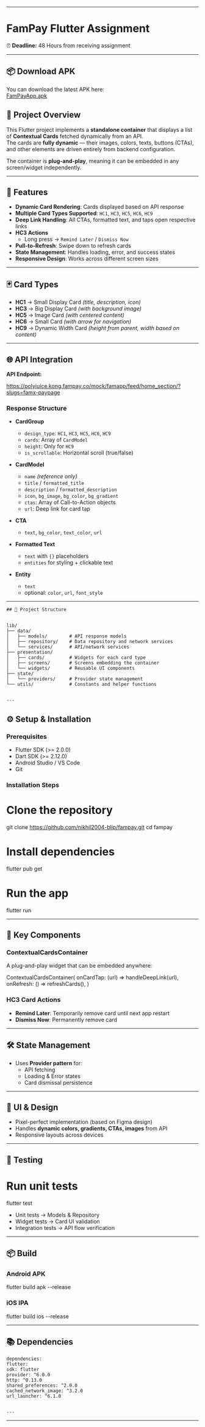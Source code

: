 
***

# FamPay Flutter Assignment

⏰ **Deadline:** 48 Hours from receiving assignment

---
## 📦 Download APK

You can download the latest APK here:  
[FamPayApp.apk](apk)

## 📌 Project Overview

This Flutter project implements a **standalone container** that displays a list of **Contextual Cards** fetched dynamically from an API.  
The cards are **fully dynamic** — their images, colors, texts, buttons (CTAs), and other elements are driven entirely from backend configuration.  

The container is **plug-and-play**, meaning it can be embedded in any screen/widget independently.

---

## 🚀 Features

- **Dynamic Card Rendering**: Cards displayed based on API response  
- **Multiple Card Types Supported**: `HC1`, `HC3`, `HC5`, `HC6`, `HC9`  
- **Deep Link Handling**: All CTAs, formatted text, and taps open respective links  
- **HC3 Actions**  
  - Long press → `Remind Later` / `Dismiss Now`  
- **Pull-to-Refresh**: Swipe down to refresh cards  
- **State Management**: Handles loading, error, and success states  
- **Responsive Design**: Works across different screen sizes  

---

## 🃏 Card Types

- **HC1** → Small Display Card *(title, description, icon)*  
- **HC3** → Big Display Card *(with background image)*  
- **HC5** → Image Card *(with centered content)*  
- **HC6** → Small Card *(with arrow for navigation)*  
- **HC9** → Dynamic Width Card *(height from parent, width based on content)*  

---

## 🌐 API Integration

**API Endpoint:**  

https://polyjuice.kong.fampay.co/mock/famapp/feed/home_section/?slugs=famx-paypage


### Response Structure

- **CardGroup**  
  - `design_type`: `HC1`, `HC3`, `HC5`, `HC6`, `HC9`  
  - `cards`: Array of `CardModel`  
  - `height`: Only for `HC9`  
  - `is_scrollable`: Horizontal scroll (true/false)  

- **CardModel**  
  - `name` *(reference only)*  
  - `title` / `formatted_title`  
  - `description` / `formatted_description`  
  - `icon`, `bg_image`, `bg_color`, `bg_gradient`  
  - `ctas`: Array of Call-to-Action objects  
  - `url`: Deep link for card tap  

- **CTA**  
  - `text`, `bg_color`, `text_color`, `url`  

- **Formatted Text**  
  - `text` with `{}` placeholders  
  - `entities` for styling + clickable text  

- **Entity**  
  - `text`  
  - optional: `color`, `url`, `font_style`  



---
``` 
## 📂 Project Structure


lib/
├── data/
│   ├── models/        # API response models
│   ├── repository/    # Data repository and network services
│   └── services/      # API/network services
├── presentation/
│   ├── cards/         # Widgets for each card type
│   ├── screens/       # Screens embedding the container
│   └── widgets/       # Reusable UI components
├── state/
│   └── providers/     # Provider state management
└── utils/             # Constants and helper functions


---
```
## ⚙️ Setup & Installation

### Prerequisites
- Flutter SDK (>= 2.0.0)  
- Dart SDK (>= 2.12.0)  
- Android Studio / VS Code  
- Git  

### Installation Steps


# Clone the repository
git clone https://github.com/nikhil2004-blip/fampay.git
cd fampay

# Install dependencies
flutter pub get

# Run the app
flutter run


---

## 🔑 Key Components

### ContextualCardsContainer
A plug-and-play widget that can be embedded anywhere:


ContextualCardsContainer(
onCardTap: (url) => handleDeepLink(url),
onRefresh: () => refreshCards(),
)


### HC3 Card Actions
- **Remind Later**: Temporarily remove card until next app restart  
- **Dismiss Now**: Permanently remove card  

---

## 🛠️ State Management
- Uses **Provider pattern** for:  
  - API fetching  
  - Loading & Error states  
  - Card dismissal persistence  

---

## 🎨 UI & Design
- Pixel-perfect implementation (based on Figma design)  
- Handles **dynamic colors, gradients, CTAs, images** from API  
- Responsive layouts across devices  

---

## 🧪 Testing


# Run unit tests
flutter test


- Unit tests → Models & Repository  
- Widget tests → Card UI validation  
- Integration tests → API flow verification  

---

## 📦 Build

### Android APK

flutter build apk --release


### iOS IPA

flutter build ios --release


---

## 📚 Dependencies

```
dependencies:
flutter:
sdk: flutter
provider: ^6.0.0
http: ^0.13.0
shared_preferences: ^2.0.0
cached_network_image: ^3.2.0
url_launcher: ^6.1.0


---
```
***







